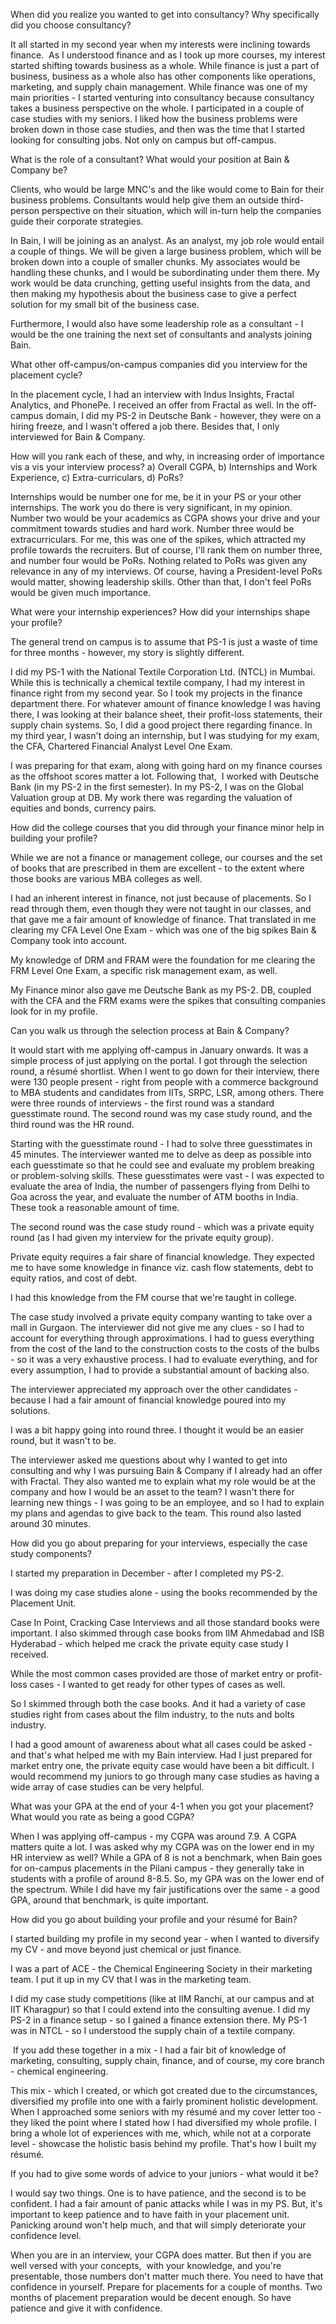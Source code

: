 
When did you realize you wanted to get into consultancy? Why specifically did you choose consultancy?


It all started in my second year when my interests were inclining towards finance.&nbsp; As I understood finance and as I took up more courses, my interest started shifting towards business as a whole. While finance is just a part of business, business as a whole also has other components like operations, marketing, and supply chain management. While finance was one of my main priorities - I started venturing into consultancy because consultancy takes a business perspective on the whole. I participated in a couple of case studies with my seniors. I liked how the business problems were broken down in those case studies, and then was the time that I started looking for consulting jobs. Not only on campus but off-campus.


What is the role of a consultant? What would your position at Bain &amp; Company be? 


Clients, who would be large MNC's and the like would come to Bain for their business problems. Consultants would help give them an outside third-person perspective on their situation, which will in-turn help the companies guide their corporate strategies.&nbsp;


In Bain, I will be joining as an analyst. As an analyst, my job role would entail a couple of things. We will be given a large business problem, which will be broken down into a couple of smaller chunks. My associates would be handling these chunks, and I would be subordinating under them there. My work would be data crunching, getting useful insights from the data, and then making my hypothesis about the business case to give a perfect solution for my small bit of the business case.&nbsp;


Furthermore, I would also have some leadership role as a consultant - I would be the one training the next set of consultants and analysts joining Bain.&nbsp;


What other off-campus/on-campus companies did you interview for the placement cycle?


In the placement cycle, I had an interview with Indus Insights, Fractal Analytics, and PhonePe. I received an offer from Fractal as well. In the off-campus domain, I did my PS-2 in Deutsche Bank - however, they were on a hiring freeze, and I wasn't offered a job there. Besides that, I only interviewed for Bain &amp; Company.


How will you rank each of these, and why, in increasing order of importance vis a vis your interview process? a) Overall CGPA, b) Internships and Work Experience, c) Extra-curriculars, d) PoRs?


Internships would be number one for me, be it in your PS or your other internships. The work you do there is very significant, in my opinion. Number two would be your academics as CGPA shows your drive and your commitment towards studies and hard work. Number three would be extracurriculars. For me, this was one of the spikes, which attracted my profile towards the recruiters. But of course, I'll rank them on number three, and number four would be PoRs. Nothing related to PoRs was given any relevance in any of my interviews. Of course, having a President-level PoRs would matter, showing leadership skills. Other than that, I don't feel PoRs would be given much importance.


What were your internship experiences? How did your internships shape your profile? 


The general trend on campus is to assume that PS-1 is just a waste of time for three months - however, my story is slightly different.&nbsp;


I did my PS-1 with the National Textile Corporation Ltd. (NTCL) in Mumbai. While this is technically a chemical textile company, I had my interest in finance right from my second year. So I took my projects in the finance department there. For whatever amount of finance knowledge I was having there, I was looking at their balance sheet, their profit-loss statements, their supply chain systems. So, I did a good project there regarding finance. In my third year, I wasn't doing an internship, but I was studying for my exam, the CFA, Chartered Financial Analyst Level One Exam.&nbsp;


I was preparing for that exam, along with going hard on my finance courses as the offshoot scores matter a lot. Following that,&nbsp; I worked with Deutsche Bank (in my PS-2 in the first semester). In my PS-2, I was on the Global Valuation group at DB. My work there was regarding the valuation of equities and bonds, currency pairs.&nbsp;


How did the college courses that you did through your finance minor help in building your profile?


While we are not a finance or management college, our courses and the set of books that are prescribed in them are excellent - to the extent where those books are various MBA colleges as well.&nbsp;


I had an inherent interest in finance, not just because of placements. So I read through them, even though they were not taught in our classes, and that gave me a fair amount of knowledge of finance. That translated in me clearing my CFA Level One Exam - which was one of the big spikes Bain &amp; Company took into account.&nbsp;&nbsp;


My knowledge of DRM and FRAM were the foundation for me clearing the FRM Level One Exam, a specific risk management exam, as well.


My Finance minor also gave me Deutsche Bank as my PS-2. DB, coupled with the CFA and the FRM exams were the spikes that consulting companies look for in my profile.&nbsp;


Can you walk us through the selection process at Bain &amp; Company?


It would start with me applying off-campus in January onwards. It was a simple process of just applying on the portal. I got through the selection round, a résumé shortlist. When I went to go down for their interview, there were 130 people present - right from people with a commerce background to MBA students and candidates from IITs, SRPC, LSR, among others. There were three rounds of interviews - the first round was a standard guesstimate round. The second round was my case study round, and the third round was the HR round.


Starting with the guesstimate round - I had to solve three guesstimates in 45 minutes. The interviewer wanted me to delve as deep as possible into each guesstimate so that he could see and evaluate my problem breaking or problem-solving skills. These guesstimates were vast - I was expected to evaluate the area of India, the number of passengers flying from Delhi to Goa across the year, and evaluate the number of ATM booths in India. These took a reasonable amount of time.


The second round was the case study round - which was a private equity round (as I had given my interview for the private equity group).


Private equity requires a fair share of financial knowledge. They expected me to have some knowledge in finance viz. cash flow statements, debt to equity ratios, and cost of debt.&nbsp;


I had this knowledge from the FM course that we're taught in college.


The case study involved a private equity company wanting to take over a mall in Gurgaon. The interviewer did not give me any clues - so I had to account for everything through approximations. I had to guess everything from the cost of the land to the construction costs to the costs of the bulbs - so it was a very exhaustive process. I had to evaluate everything, and for every assumption, I had to provide a substantial amount of backing also.&nbsp;


The interviewer appreciated my approach over the other candidates - because I had a fair amount of financial knowledge poured into my solutions.


I was a bit happy going into round three. I thought it would be an easier round, but it wasn't to be.&nbsp;


The interviewer asked me questions about why I wanted to get into consulting and why I was pursuing Bain &amp; Company if I already had an offer with Fractal. They also wanted me to explain what my role would be at the company and how I would be an asset to the team? I wasn't there for learning new things - I was going to be an employee, and so I had to explain my plans and agendas to give back to the team. This round also lasted around 30 minutes.


How did you go about preparing for your interviews, especially the case study components?


I started my preparation in December - after I completed my PS-2.


I was doing my case studies alone - using the books recommended by the Placement Unit.


Case In Point, Cracking Case Interviews and all those standard books were important. I also skimmed through case books from IIM Ahmedabad and ISB Hyderabad - which helped me crack the private equity case study I received.


While the most common cases provided are those of market entry or profit-loss cases - I wanted to get ready for other types of cases as well.


So I skimmed through both the case books. And it had a variety of case studies right from cases about the film industry, to the nuts and bolts industry.


I had a good amount of awareness about what all cases could be asked - and that's what helped me with my Bain interview. Had I just prepared for market entry one, the private equity case would have been a bit difficult. I would recommend my juniors to go through many case studies as having a wide array of case studies can be very helpful.


What was your GPA at the end of your 4-1 when you got your placement? What would you rate as being a good CGPA?


When I was applying off-campus - my CGPA was around 7.9. A CGPA matters quite a lot. I was asked why my CGPA was on the lower end in my HR interview as well? While a GPA of 8 is not a benchmark, when Bain goes for on-campus placements in the Pilani campus - they generally take in students with a profile of around 8-8.5. So, my GPA was on the lower end of the spectrum. While I did have my fair justifications over the same - a good GPA, around that benchmark, is quite important.


How did you go about building your profile and your résumé for Bain?


I started building my profile in my second year - when I wanted to diversify my CV - and move beyond just chemical or just finance.


I was a part of ACE - the Chemical Engineering Society in their marketing team. I put it up in my CV that I was in the marketing team.&nbsp;


I did my case study competitions (like at IIM Ranchi, at our campus and at IIT Kharagpur) so that I could extend into the consulting avenue. I did my PS-2 in a finance setup - so I gained a finance extension there. My PS-1 was in NTCL - so I understood the supply chain of a textile company.&nbsp;


&nbsp;If you add these together in a mix - I had a fair bit of knowledge of marketing, consulting, supply chain, finance, and of course, my core branch - chemical engineering.&nbsp;


This mix - which I created, or which got created due to the circumstances, diversified my profile into one with a fairly prominent holistic development. When I approached some seniors with my résumé and my cover letter too - they liked the point where I stated how I had diversified my whole profile. I bring a whole lot of experiences with me, which, while not at a corporate level - showcase the holistic basis behind my profile. That's how I built my résumé.


If you had to give some words of advice to your juniors - what would it be?


I would say two things. One is to have patience, and the second is to be confident. I had a fair amount of panic attacks while I was in my PS. But, it's important to keep patience and to have faith in your placement unit. Panicking around won't help much, and that will simply deteriorate your confidence level.&nbsp;


When you are in an interview, your CGPA does matter. But then if you are well versed with your concepts,&nbsp; with your knowledge, and you're presentable, those numbers don't matter much there. You need to have that confidence in yourself. Prepare for placements for a couple of months. Two months of placement preparation would be decent enough. So have patience and give it with confidence.&nbsp;

